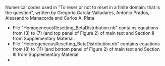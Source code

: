 Numerical codes used in "To reser or not to reset in a finite domain: that is the question", written by Gregorio García-Valladares, Antonio Prados, Alessandro Manacorda and Carlos A. Plata

- File "HomogeneousResetting_BetaDistribution.nb" contains equations from (3) to (7) (and top panel of Figure 2) of main text and Section II from Supplementary Material.
- File "HeterogeneousResetting_BetaDistribution.nb" contains equations from (8) to (11) (and bottom panel of Figure 2) of main text and Section III from Supplementary Material.
- 
